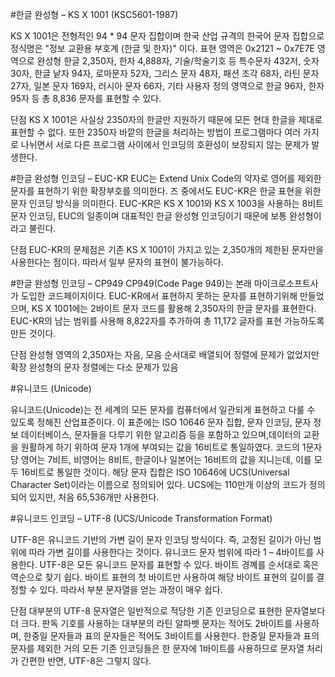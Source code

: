﻿#한글 완성형 – KS X 1001 (KSC5601-1987)

KS X 1001은 전형적인 94 * 94 문자 집합이며 한국 산업 규격의 한국어 문자 집합으로 정식명은 "정보 교환용 부호계 (한글 및 한자\)" 이다. 표현 영역은 0x2121 ~ 0x7E7E 영역으로 완성형 한글 2,350자, 한자 4,888자, 기술/학술기호 등 특수문자 432저, 숫자 30자, 한글 낱자 94자, 로마문자 52자, 그리스 문자 48자, 패션 조각 68자, 라틴 문자 27자, 일본 문자 169자, 러시아 문자 66자, 기타 사용자 정의 영역으로 한글 96자, 한자 95자 등 총 8,836 문자를 표현할 수 있다.

단점
 KS X 1001은 사실상 2350자의 한글만 지원하기 때문에 모든 현대 한글을 제대로 표현할 수 없다. 또한 2350자 바깥의 한글을 처리하는 방법이 프로그램마다 여러 가지로 나뉘면서 서로 다른 프로그램 사이에서 인코딩의 호환성이 보장되지 않는 문제가 발생한다.



#한글 완성형 인코딩 – EUC-KR
 EUC는 Extend Unix Code의 약자로 영어를 제외한 문자를 표현하기 위한 확장부호를 의미한다. 즈 중에서도 EUC-KR은 한글 표현을 위한 문자 인코딩 방식을 의미한다. EUC-KR은 KS X 1001와 KS X 1003을 사용하는 8비트 문자 인코딩, EUC의 일종이며 대표적인 한글 완성형 인코딩이기 때문에 보통 완성형이라고 불린다.

단점
 EUC-KR의 문제점은 기존 KS X 1001이 가지고 있는 2,350개의 제한된 문자만을 사용한다는 점이다. 따라서 일부 문자의 표현이 불가능하다.


#한글 완성형 인코딩 – CP949
 CP949(Code Page 949)는 본래 마이크로소프트사가 도입한 코드페이지이다. EUC-KR에서 표현하지 못하는 문자를 표현하기위해 만들었으며, KS X 1001에는 2바이트 문자 코드를 활용해 2,350자의 한글 문자를 표현한다. EUC-KR의 남는 범위를 사용해 8,822자를 추가하여 총 11,172 글자를 표현 가능하도록 만든 것이다.

단점
완성형 영역의 2,350자는 자음, 모음 순서대로 배열되어 정렬에 문제가 없었지만 확장 완성형의 문자 정렬에는 다소 문제가 있음


#유니코드 (Unicode)

유니코드(Unicode)는 전 세계의 모든 문자를 컴퓨터에서 일관되게 표현하고 다룰 수 있도록 정해진 산업표준이다. 이 표준에는 ISO 10646 문자 집합, 문자 인코딩, 문자 정보 데이터베이스, 문자들을 다루기 위한 알고리즘 등을 포함하고 있으며,데이터의 교환을 원활하게 하기 위하여 문자 1개에 부여되는 값을 16비트로 통일하였다. 코드의 1문자당 영어는 7비트, 비영어는 8비트, 한글이나 일본어는 16비트의 값을 지니는데, 이를 모두 16비트로 통일한 것이다.  해당 문자 집합은 ISO 10646에 UCS(Universal Character Set)이라는 이름으로 정의되어 있다. UCS에는 110만개 이상의 코드가 정의되어 있지만, 처음 65,536개만 사용한다.


#유니코드 인코딩 – UTF-8 (UCS/Unicode Transformation Format)

UTF-8은 유니코드 기반의 가변 길이 문자 인코딩 방식이다. 즉, 고정된 길이가 아닌 범위에 따라 가변 길이를 사용한다는 것이다. 유니코드 문자 범위에 따라 1 – 4바이트를 사용한다. UTF-8은 모든 유니코드 문자를 표현할 수 있다. 바이트 경꼐를 순서대로 혹은 역순으로 찾기 쉽다. 바이트 표현의 첫 바이트만 사용하여 해당 바이트 표현의 길이를 결정할 수 있다. 따라서 부분 문자열을 얻는 과정이 매우 쉽다.

단점
대부분의 UTF-8 문자열은 일반적으로 적당한 기존 인코딩으로 표현한 문자열보다 더 크다. 판독 기호를 사용하는 대부분의 라틴 알파벳 문자는 적어도 2바이트를 사용하며, 한중일 문자들과 표의 문자들은 적어도 3바이트를 사용한다.
한중일 문자들과 표의 문자를 제외한 거의 모든 기존 인코딩들은 한 문자에 1바이트를 사용하므로 문자열 처리가 간편한 반면, UTF-8은 그렇지 않다.